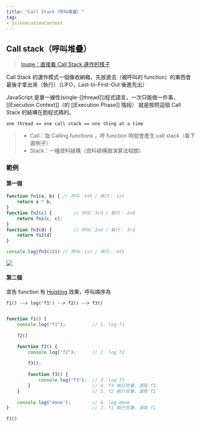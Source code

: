 ```yaml
---
title: "Call Stack（呼叫堆疊）"
tag: 
- js/executionContext
---
```

## Call stack（呼叫堆疊）
> [loupe：直接看 Call Stack 運作的樣子](http://latentflip.com/loupe/?code=ZnVuY3Rpb24gZjEoKSB7CiAgY29uc29sZS5sb2coJ1RoaXMgaXMgZjEnKQoKICBmMigpCgogIGZ1bmN0aW9uIGYyKCkgewogICAgY29uc29sZS5sb2coJ1RoaXMgaXMgZjInKQoKICAgIGYzKCkKCiAgICBmdW5jdGlvbiBmMygpIHsKICAgICAgY29uc29sZS5sb2coJ1RoaXMgaXMgZjMnKQoKICAgICAgY29uc29sZS5sb2coJ2YzIGRvbmUnKQogICAgfQoKICAgIGNvbnNvbGUubG9nKCdmMiBkb25lJykKICB9CgogIGNvbnNvbGUubG9nKCdmMSBkb25lJykKfQoKZjEoKQ%3D%3D!!!PGJ1dHRvbj5DbGljayBtZSE8L2J1dHRvbj4%3D)


Call Stack 的運作模式一個像收納箱，先放進去（被呼叫的 function）的東西會最後才拿出來（執行）（LIFO，Last-In-First-Out 後進先出）

JavaScript 是單一線性(single-[[thread]])程式語言，一次只能做一件事，[[Execution Context]]（的 [[Execution Phase]] 階段） 就是按照這個 Call Stack 的結構在跑程式碼的。

```
one thread == one call stack == one thing at a time
```


>- Call：指 Calling functions ，呼 function 時就會產生 call stack（看下面例子）
>- Stack：一種資料結構（資料結構跟演算法相關）

### 範例
#### 第一個
```js
function fn1(a, b) { // 呼叫：4th / 執行： 1st
	return a * b;
}
function fn2(c) {		 // 呼叫：3rd / 執行： 2nd
	return fn1(c, c);
}
function fn3(d) {		 // 呼叫：2nd / 執行： 3rd
	return fn2(d)
}

console.log(fn3(10)) // 呼叫：1st / 執行： 4th
```
![](https://i.imgur.com/kEmgNWJ.png)
#### 第二個
宣告 function 有 [Hoisting](Hoisting.md) 效果，呼叫順序為
```
f1() --> log('f1') --> f2() --> f3()
```
```

```
```js
function f1() {
	console.log("f1");			// 1. log f1
	
	f2()

	function f2() {
		console.log("f2");		// 2. log f2
		
		f3();			
		
		function f3() {			
			console.log("f3");	// 3. log f3
		}						// 4. f3 執行完畢，清除 f3
	}							// 5. f2 執行完畢，清除 f2
								
	console.log("done");		// 6. log done 
}								// 7. f1 執行完畢，清除 f1

f1()
```